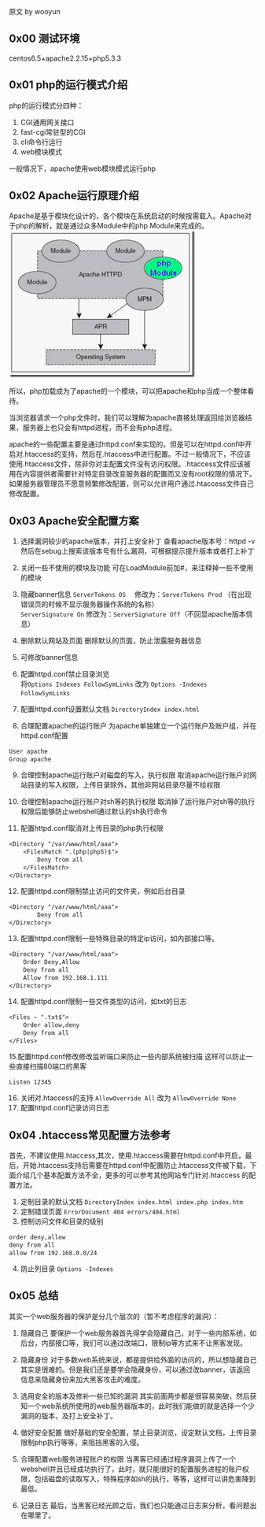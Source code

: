 原文 by wooyun  

## 0x00 测试环境

centos6.5+apache2.2.15+php5.3.3  

## 0x01 php的运行模式介绍

php的运行模式分四种：  

1. CGI通用网关接口 
2. fast-cgi常驻型的CGI 
3. cli命令行运行 
4. web模块模式 

一般情况下，apache使用web模块模式运行php  

## 0x02 Apache运行原理介绍

Apache是基于模块化设计的，各个模块在系统启动的时候按需载入。Apache对于php的解析，就是通过众多Module中的php Module来完成的。  
![](../pictures/apacheconf1.png)  

所以，php加载成为了apache的一个模块，可以把apache和php当成一个整体看待。  

当浏览器请求一个php文件时，我们可以理解为apache直接处理返回给浏览器结果，服务器上也只会有httpd进程，而不会有php进程。  

apache的一些配置主要是通过httpd.conf来实现的，但是可以在httpd.conf中开启对.htaccess的支持，然后在.htaccess中进行配置。不过一般情况下，不应该使用.htaccess文件，除非你对主配置文件没有访问权限。.htaccess文件应该被用在内容提供者需要针对特定目录改变服务器的配置而又没有root权限的情况下。如果服务器管理员不愿意频繁修改配置，则可以允许用户通过.htaccess文件自己修改配置。  

## 0x03 Apache安全配置方案

1. 选择漏洞较少的apache版本，并打上安全补丁
查看apache版本号：httpd -v  
然后在sebug上搜索该版本号有什么漏洞，可根据提示提升版本或者打上补丁  

2. 关闭一些不使用的模块及功能
可在LoadModule前加#，来注释掉一些不使用的模块  

3. 隐藏banner信息
`ServerTokens OS`　 修改为：`ServerTokens Prod` （在出现错误页的时候不显示服务器操作系统的名称）  
`ServerSignature On` 修改为：`ServerSignature Off`（不回显apache版本信息）  

4. 删除默认网站及页面
删除默认的页面，防止泄露服务器信息  

5. 可修改banner信息

6. 配置httpd.conf禁止目录浏览  
将`Options Indexes FollowSymLinks` 改为 `Options -Indexes FollowSymLinks` 

7. 配置httpd.conf设置默认文档
`DirectoryIndex index.html`

8. 合理配置apache的运行账户
为apache单独建立一个运行账户及账户组，并在httpd.conf配置  
```
User apache
Group apache
```
9. 合理控制apache运行账户对磁盘的写入，执行权限
取消apache运行账户对网站目录的写入权限，上传目录除外，其他非网站目录尽量不给权限  

10. 合理控制apache运行账户对sh等的执行权限
取消掉了运行账户对sh等的执行权限后能够防止webshell通过默认的sh执行命令  

11. 配置httpd.conf取消对上传目录的php执行权限  
```
<Directory "/var/www/html/aaa">     
    <FilesMatch ".(php|php5)$">     
        Deny from all     
    </FilesMatch> 
</Directory> 
```
12. 配置httpd.conf限制禁止访问的文件夹，例如后台目录
```
<Directory "/var/www/html/aaa">     
        Deny from all     
</Directory> 
```
13. 配置httpd.conf限制一些特殊目录的特定ip访问，如内部接口等。
```
<Directory "/var/www/html/aaa">     
    Order Deny,Allow
    Deny from all
    Allow from 192.168.1.111    
</Directory> 
```
14. 配置httpd.conf限制一些文件类型的访问，如txt的日志
```
<Files ~ ".txt$"> 
    Order allow,deny 
    Deny from all 
</Files>
``` 
15.配置httpd.conf修改修改监听端口来防止一些内部系统被扫描
这样可以防止一些直接扫描80端口的黑客  
```
Listen 12345 
```
16. 关闭对.htaccess的支持
`AllowOverride All` 
改为
`AllowOverride None` 
17. 配置httpd.conf记录访问日志  

## 0x04 .htaccess常见配置方法参考

首先，不建议使用.htaccess,其次，使用.htaccess需要在httpd.conf中开启，最后，开始.htaccess支持后需要在httpd.conf中配置防止.htaccess文件被下载，下面介绍几个基本配置方法不全，更多的可以参考其他网站专门针对.htaccess 的配置方法。  

1. 定制目录的默认文档
`DirectoryIndex index.html index.php index.htm `
2. 定制错误页面
`ErrorDocument 404 errors/404.html `
3. 控制访问文件和目录的级别
```
order deny,allow  
deny from all  
allow from 192.168.0.0/24 
```
4. 防止列目录
`Options -Indexes`
 
## 0x05 总结

其实一个web服务器的保护是分几个层次的（暂不考虑程序的漏洞）：

1. 隐藏自己
要保护一个web服务器首先得学会隐藏自己，对于一些内部系统，如后台，内部接口等，我们可以通过改端口，限制ip等方式来不让黑客发现。  

2. 隐藏身份
对于多数web系统来说，都是提供给外面的访问的，所以想隐藏自己其实是很难的。但是我们还是要学会隐藏身份，可以通过改banner，该返回信息来隐藏身份来加大黑客攻击的难度。  

3. 选用安全的版本及修补一些已知的漏洞
其实前面两步都是很容易突破，然后获知一个web系统所使用的web服务器版本的，此时我们能做的就是选择一个少漏洞的版本，及打上安全补丁。  

4. 做好安全配置
做好基础的安全配置，禁止目录浏览，设定默认文档，上传目录限制php执行等等，来阻挡黑客的入侵。  

5. 合理配置web服务进程账户的权限
当黑客已经通过程序漏洞上传了一个webshell并且已经成功执行了，此时，就只能很好的配置服务进程的账户权限，包括磁盘的读取写入，特殊程序如sh的执行，等等，这样可以讲危害降到最低。  

6. 记录日志
最后，当黑客已经光顾之后，我们也只能通过日志来分析，看问题出在哪里了。  